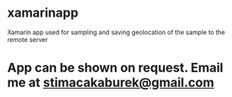 # xamarinapp
Xamarin app used for sampling and saving geolocation of  the sample to the remote server

# App can be shown on request. Email me at  stimacakaburek@gmail.com
